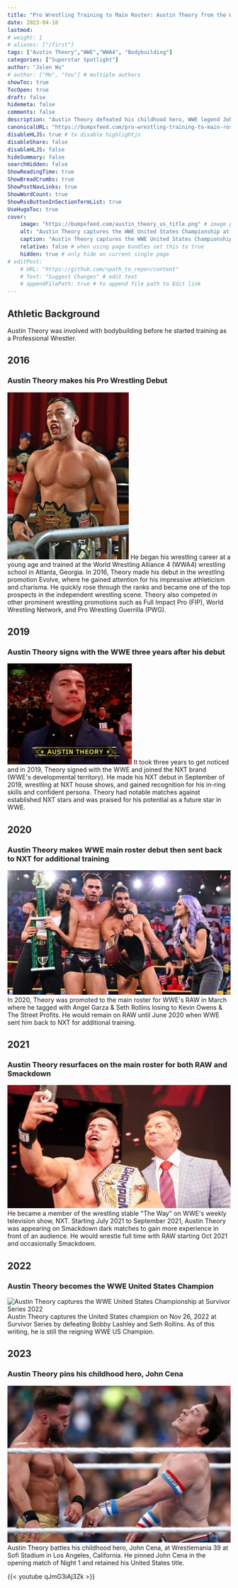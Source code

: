 ```yaml
---
title: "Pro Wrestling Training to Main Roster: Austin Theory from the WWE"
date: 2023-04-10
lastmod:
# weight: 1
# aliases: ["/first"]
tags: ["Austin Theory","WWE","WWA4", "Bodybuilding"]
categories: ["Superstar Spotlight"]
author: "Jalen Wu"
# author: ["Me", "You"] # multiple authors
showToc: true
TocOpen: true
draft: false
hidemeta: false
comments: false
description: "Austin Theory defeated his childhood hero, WWE legend John Cena, by pinfall at Wrestlemania 39 in Los Angeles, California. While some may argue that his success has been quick, he's actually been wrestling matches since 2016. The 25 year old has 7 years of experience in the wrestling business, not including his training."
canonicalURL: "https://bumpxfeed.com/pro-wrestling-training-to-main-roster-austin-theory-from-the-wwe"
disableHLJS: true # to disable highlightjs
disableShare: false
disableHLJS: false
hideSummary: false
searchHidden: false
ShowReadingTime: true
ShowBreadCrumbs: true
ShowPostNavLinks: true
ShowWordCount: true
ShowRssButtonInSectionTermList: true
UseHugoToc: true
cover:
    image: "https://bumpxfeed.com/austin_theory_us_title.png" # image path/url
    alt: "Austin Theory captures the WWE United States Championship at Survivor Series 2022" # alt text
    caption: "Austin Theory captures the WWE United States Championship at Survivor Series 2022" # display caption under cover
    relative: false # when using page bundles set this to true
    hidden: true # only hide on current single page
# editPost:
    # URL: "https://github.com/<path_to_repo>/content"
    # Text: "Suggest Changes" # edit text
    # appendFilePath: true # to append file path to Edit link
---
```


## Athletic Background
Austin Theory was involved with bodybuilding before he started training as a Professional Wrestler.

## 2016 
### Austin Theory makes his Pro Wrestling Debut
![Austin Theory wrestling for FIP](austin_theory_fip.png)
He began his wrestling career at a young age and trained at the World Wrestling Alliance 4 (WWA4) wrestling school in Atlanta, Georgia. In 2016, Theory made his debut in the wrestling promotion Evolve, where he gained attention for his impressive athleticism and charisma. He quickly rose through the ranks and became one of the top prospects in the independent wrestling scene. Theory also competed in other prominent wrestling promotions such as Full Impact Pro (FIP), World Wrestling Network, and Pro Wrestling Guerrilla (PWG).

## 2019
### Austin Theory signs with the WWE three years after his debut
![Austin Theory appears at NXT Takeover after signing with the WWE](austin_theory_nxt_takeover.png)
It took three years to get noticed and in 2019, Theory signed with the WWE and joined the NXT brand (WWE's developmental territory). He made his NXT debut in September of 2019, wrestling at NXT house shows, and gained recognition for his in-ring skills and confident persona. Theory had notable matches against established NXT stars and was praised for his potential as a future star in WWE.

## 2020
### Austin Theory makes WWE main roster debut then sent back to NXT for additional training
![Austin Theory with The Way on NXT television](austin_theory_the_way.png)
In 2020, Theory was promoted to the main roster for WWE's RAW in March where he tagged with Angel Garza & Seth Rollins losing to Kevin Owens & The Street Profits. He would remain on RAW until June 2020 when WWE sent him back to NXT for additional training.

## 2021 
### Austin Theory resurfaces on the main roster for both RAW and Smackdown
![Austin Theory takes a selfie with Vince McMahon](austin_theory_selfie.png)
He became a member of the wrestling stable "The Way" on WWE's weekly television show, NXT. Starting July 2021 to September 2021, Austin Theory was appearing on Smackdown dark matches to gain more experience in front of an audience. He would wrestle full time with RAW starting Oct 2021 and occasionally Smackdown.

## 2022
### Austin Theory becomes the WWE United States Champion
![Austin Theory captures the WWE United States Championship at Survivor Series 2022](../../austin_theory_us_title.png)
Austin Theory captures the United States champion on Nov 26, 2022 at Survivor Series by defeating Bobby Lashley and Seth Rollins. As of this writing, he is still the reigning WWE US Champion.

## 2023
### Austin Theory pins his childhood hero, John Cena
![Austin Theory battles John Cena at Wrestlemania 39](austin_theory_cena.png)
Austin Theory battles his childhood hero, John Cena, at Wrestlemania 39 at Sofi Stadium in Los Angeles, California. He pinned John Cena in the opening match of Night 1 and retained his United States title.

{{< youtube qJmG3iAj3Zk >}}